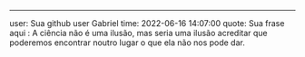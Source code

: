---
user: Sua github user Gabriel
time: 2022-06-16 14:07:00
quote: Sua frase aqui : 
A ciência não é uma ilusão, mas seria uma ilusão acreditar que poderemos encontrar noutro lugar o que ela não nos pode dar.
